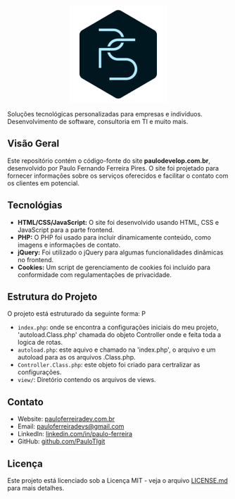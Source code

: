 <div align="center">
  <img src="/image/icon/logo.png" alt="logo PS" width="220px" height="220px">
</div>


Soluções tecnológicas personalizadas para empresas e indivíduos. Desenvolvimento de software, consultoria em TI e muito mais.

## Visão Geral
Este repositório contém o código-fonte do site **paulodevelop.com.br**, desenvolvido por Paulo Fernando Ferreira Pires. O site foi projetado para fornecer informações sobre os serviços oferecidos e facilitar o contato com os clientes em potencial.

## Tecnológias

- **HTML/CSS/JavaScript:** O site foi desenvolvido usando HTML, CSS e JavaScript para a parte frontend.
- **PHP:** O PHP foi usado para incluir dinamicamente conteúdo, como imagens e informações de contato.
- **jQuery:** Foi utilizado o jQuery para algumas funcionalidades dinâmicas no frontend.
- **Cookies:** Um script de gerenciamento de cookies foi incluído para conformidade com regulamentações de privacidade.

## Estrutura do Projeto

O projeto está estruturado da seguinte forma:
P
- `index.php`: onde se encontra a configurações iniciais do meu projeto, 'autoload.Class.php' chamada do objeto Controller onde e feita toda a logica de rotas.
- `autoload.php`: este aquivo e chamado na 'index.php', o arquivo e um autoload para as os arquivos .Class.php.
- `Controller.Class.php`: este objeto foi criado para certralizar as configurações.
- `view/`: Diretório contendo os arquivos de views.

## Contato

- Website: [pauloferreiradev.com.br](https://pauloferreiradev.com.br)
- Email: pauloferreiradevs@gmail.com
- LinkedIn: [linkedin.com/in/paulo-ferreira](https://www.linkedin.com/in/paulo-ferreiradevs)
- GitHub: [github.com/PauloTIgit](https://github.com/PauloTIgit)

## Licença

Este projeto está licenciado sob a Licença MIT - veja o arquivo [LICENSE.md](LICENSE.md) para mais detalhes.
